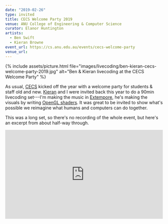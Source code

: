 ```yaml
---
date: "2019-02-26"
type: invited
title: CECS Welcome Party 2019
venue: ANU College of Engineering & Computer Science
curator: Elanor Huntington
artists:
  - Ben Swift
  - Kieran Browne
event_url: https://cs.anu.edu.au/events/cecs-welcome-party
venue_url:
---
```


{% include assets/picture.html file="images/livecoding/ben-kieran-cecs-welcome-party-2019.jpg" alt="Ben & Kieran livecoding at the CECS Welcome Party" %}

As usual, [CECS](https://cecs.anu.edu.au/) kicked off the year with a welcome
party for students & staff old and new. [Kieran](https://kieranbrowne.com) and I
were invited back this year to do a 90min livecoding set---I'm making the music
in [Extempore](https://github.com/digego/extempore), he's making the visuals by
writing [OpenGL
shaders](https://developer.mozilla.org/en-US/docs/Games/Techniques/3D_on_the_web/GLSL_Shaders).
It was great to be invited to show what's possible we reimagine what humans and
computers can do together.

This was a long set, so there's no recording of the whole event, but here's an
excerpt from about half-way through.

<div style="padding:56.25% 0 0 0;position:relative;"><iframe src="https://player.vimeo.com/video/319664298?color=be2edd" style="position:absolute;top:0;left:0;width:100%;height:100%;" frameborder="0" webkitallowfullscreen mozallowfullscreen allowfullscreen></iframe></div><script src="https://player.vimeo.com/api/player.js"></script>
